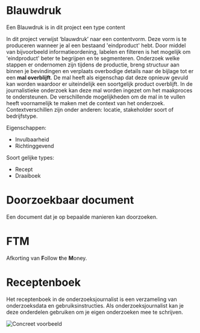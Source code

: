 
# Blauwdruk 
Een Blauwdruk is in dit project een type content

In dit project verwijst ‘blauwdruk’ naar een contentvorm. Deze vorm is te produceren wanneer je al een bestaand 'eindproduct' hebt. Door middel van bijvoorbeeld informatieordening, labelen en filteren is het mogelijk om 'eindproduct' beter te begrijpen en te segmenteren. Onderzoek welke stappen er ondernomen zijn tijdens de productie, breng structuur aan binnen je bevindingen en verplaats overbodige details naar de bijlage tot er een __mal overblijft__. De mal heeft als eigenschap dat deze opnieuw gevuld kan worden waardoor er uiteindelijk een soortgelijk product overblijft. In de journalistieke onderzoek kan deze mal worden ingezet om het maakproces te ondersteunen. De verschillende mogelijkheden om de mal in te vullen heeft voornamelijk te maken met de context van het onderzoek. Contextverschillen zijn onder anderen: locatie, stakeholder soort of bedrijfstype. 


Eigenschappen:
* Invulbaarheid
* Richtinggevend

Soort gelijke types:
* Recept
* Draaiboek

# Doorzoekbaar document

Een document dat je op bepaalde manieren kan doorzoeken.


# FTM
Afkorting van **F**ollow **t**he **M**oney.


# Receptenboek

Het receptenboek in de onderzoeksjournalist is een verzameling van onderzoeksdata en gebruiksinstructies. Als onderzoeksjournalist kan je deze onderdelen gebruiken om je eigen onderzoeken mee te schrijven.

![Concreet voorbeeld](https://www.thebureauinvestigates.com/projects/refuges/open-resources)




